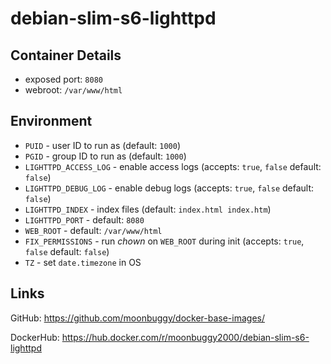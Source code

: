 # debian-slim-s6-lighttpd

## Container Details
*   exposed port: `8080`
*   webroot: `/var/www/html`

## Environment

*   `PUID`                - user ID to run as (default: `1000`)
*   `PGID`                - group ID to run as (default: `1000`)
*   `LIGHTTPD_ACCESS_LOG` - enable access logs (accepts: `true`, `false` default: `false`)
*   `LIGHTTPD_DEBUG_LOG`  - enable debug logs (accepts: `true`, `false` default: `false`)
*   `LIGHTTPD_INDEX`      - index files (default: `index.html index.htm`)
*   `LIGHTTPD_PORT`       - default: `8080`
*   `WEB_ROOT`            - default: `/var/www/html`
*   `FIX_PERMISSIONS`     - run _chown_ on `WEB_ROOT` during init (accepts: `true`, `false` default: `false`)
*   `TZ`                  - set `date.timezone` in OS

## Links
GitHub: <https://github.com/moonbuggy/docker-base-images/>

DockerHub: <https://hub.docker.com/r/moonbuggy2000/debian-slim-s6-lighttpd>

